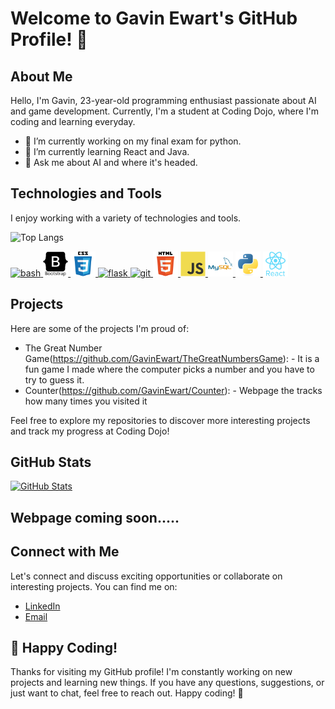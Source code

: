 # Welcome to Gavin Ewart's GitHub Profile! 👋

## About Me

Hello, I'm Gavin, 23-year-old programming enthusiast passionate about AI and game development. Currently, I'm a student at Coding Dojo, where I'm coding and learning everyday.

- 🔭 I’m currently working on my final exam for python.
- 🌱 I’m currently learning React and Java.
- 💬 Ask me about AI and where it's headed.

## Technologies and Tools

I enjoy working with a variety of technologies and tools.

![Top Langs](https://github-readme-stats.vercel.app/api/top-langs/?username=GavinEwart&theme=tokyonight)


<p align="left"> <a href="https://www.gnu.org/software/bash/" target="_blank" rel="noreferrer"> <img src="https://www.vectorlogo.zone/logos/gnu_bash/gnu_bash-icon.svg" alt="bash" width="40" height="40"/> </a> <a href="https://getbootstrap.com" target="_blank" rel="noreferrer"> <img src="https://raw.githubusercontent.com/devicons/devicon/master/icons/bootstrap/bootstrap-plain-wordmark.svg" alt="bootstrap" width="40" height="40"/> </a> <a href="https://www.w3schools.com/css/" target="_blank" rel="noreferrer"> <img src="https://raw.githubusercontent.com/devicons/devicon/master/icons/css3/css3-original-wordmark.svg" alt="css3" width="40" height="40"/> </a> <a href="https://flask.palletsprojects.com/" target="_blank" rel="noreferrer"> <img src="https://www.vectorlogo.zone/logos/pocoo_flask/pocoo_flask-icon.svg" alt="flask" width="40" height="40"/> </a> <a href="https://git-scm.com/" target="_blank" rel="noreferrer"> <img src="https://www.vectorlogo.zone/logos/git-scm/git-scm-icon.svg" alt="git" width="40" height="40"/> </a> <a href="https://www.w3.org/html/" target="_blank" rel="noreferrer"> <img src="https://raw.githubusercontent.com/devicons/devicon/master/icons/html5/html5-original-wordmark.svg" alt="html5" width="40" height="40"/> </a> <a href="https://developer.mozilla.org/en-US/docs/Web/JavaScript" target="_blank" rel="noreferrer"> <img src="https://raw.githubusercontent.com/devicons/devicon/master/icons/javascript/javascript-original.svg" alt="javascript" width="40" height="40"/> </a> <a href="https://www.mysql.com/" target="_blank" rel="noreferrer"> <img src="https://raw.githubusercontent.com/devicons/devicon/master/icons/mysql/mysql-original-wordmark.svg" alt="mysql" width="40" height="40"/> </a> <a href="https://www.python.org" target="_blank" rel="noreferrer"> <img src="https://raw.githubusercontent.com/devicons/devicon/master/icons/python/python-original.svg" alt="python" width="40" height="40"/> </a> <a href="https://reactjs.org/" target="_blank" rel="noreferrer"> <img src="https://raw.githubusercontent.com/devicons/devicon/master/icons/react/react-original-wordmark.svg" alt="react" width="40" height="40"/> </a> </p>

## Projects

Here are some of the projects I'm proud of:

- The Great Number Game(https://github.com/GavinEwart/TheGreatNumbersGame): - It is a fun game I made where the computer picks a number and you have to try to guess it.
- Counter(https://github.com/GavinEwart/Counter): - Webpage the tracks how many times you visited it

Feel free to explore my repositories to discover more interesting projects and track my progress at Coding Dojo!

## GitHub Stats

[![GitHub Stats](https://github-readme-stats.vercel.app/api?username=GavinEwart&show_icons=true&theme=dark)](https://github.com/GavinEwart/github-readme-stats)

## Webpage coming soon.....

## Connect with Me

Let's connect and discuss exciting opportunities or collaborate on interesting projects. You can find me on:

- [LinkedIn](https://www.linkedin.com/in/Gavin-Ewart)
- [Email](ggewart00@gmail.com)

## 🚀 Happy Coding!

Thanks for visiting my GitHub profile! I'm constantly working on new projects and learning new things. If you have any questions, suggestions, or just want to chat, feel free to reach out. Happy coding! 🚀
